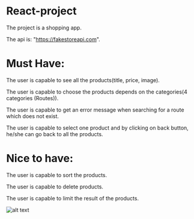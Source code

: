 # React-project

The project is a shopping app.

The api is: "https://fakestoreapi.com".

# Must Have:

The user is capable to see all the products(title, price, image).

The user is capable to choose the products depends on the categories(4 categories (Routes)).

The user is capable to get an error message when searching for a route which does not exist.

The user is capable to select one product and by clicking on back button, he/she can go back to all the products.



# Nice to have:

The user is capable to sort the products.

The user is capable to delete products.

The user is capable to limit the result of the products.

![alt text](https://github.com/RanaAlkhoudari/React-project/blob/main/image.jpg?raw=true)
